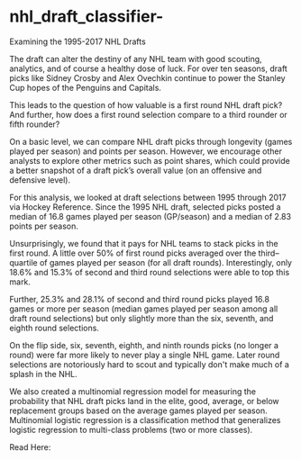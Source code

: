 # nhl_draft_classifier-
Examining the 1995-2017 NHL Drafts 

The draft can alter the destiny of any NHL team with good scouting, analytics, and of course a healthy dose of luck. For over ten seasons, draft picks like Sidney Crosby and Alex Ovechkin continue to power the Stanley Cup hopes of the Penguins and Capitals.

This leads to the question of how valuable is a first round NHL draft pick? And further, how does a first round selection compare to a third rounder or fifth rounder?

On a basic level, we can compare NHL draft picks through longevity (games played per season) and points per season. However, we encourage other analysts to explore other metrics such as point shares, which could provide a better snapshot of a draft pick’s overall value (on an offensive and defensive level).

For this analysis, we looked at draft selections between 1995 through 2017 via Hockey Reference. Since the 1995 NHL draft, selected picks posted a median of 16.8 games played per season (GP/season) and a median of 2.83 points per season.

Unsurprisingly, we found that it pays for NHL teams to stack picks in the first round. A little over 50% of first round picks averaged over the third–quartile of games played per season (for all draft rounds). Interestingly, only 18.6% and 15.3% of second and third round selections were able to top this mark.

Further, 25.3% and 28.1% of second and third round picks played 16.8 games or more per season (median games played per season among all draft round selections) but only slightly more than the six, seventh, and eighth round selections.

On the flip side, six, seventh, eighth, and ninth rounds picks (no longer a round) were far more likely to never play a single NHL game. Later round selections are notoriously hard to scout and typically don't make much of a splash in the NHL. 

We also created a multinomial regression model for measuring the probability that NHL draft picks land in the elite, good, average, or below replacement groups based on the average games played per season. Multinomial logistic regression is a classification method that generalizes logistic regression to multi-class problems (two or more classes).

Read Here: 
